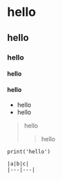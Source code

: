 # hello
## hello
### hello
#### hello
#### hello

* hello
* hello

> hello
> >hello

``` hello
print('hello')

|a|b|c|
|---|---|